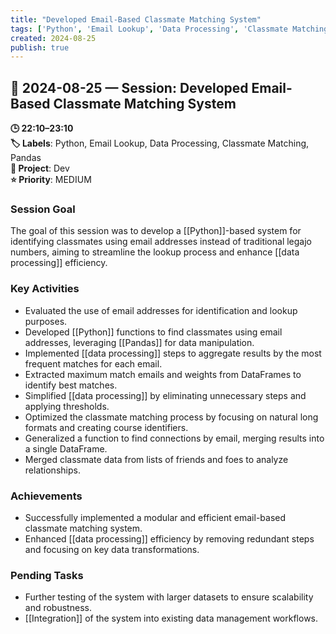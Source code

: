 ```yaml
---
title: "Developed Email-Based Classmate Matching System"
tags: ['Python', 'Email Lookup', 'Data Processing', 'Classmate Matching', 'Pandas']
created: 2024-08-25
publish: true
---
```


## 📅 2024-08-25 — Session: Developed Email-Based Classmate Matching System

**🕒 22:10–23:10**  
**🏷️ Labels**: Python, Email Lookup, Data Processing, Classmate Matching, Pandas  
**📂 Project**: Dev  
**⭐ Priority**: MEDIUM  


### Session Goal
The goal of this session was to develop a [[Python]]-based system for identifying classmates using email addresses instead of traditional legajo numbers, aiming to streamline the lookup process and enhance [[data processing]] efficiency.

### Key Activities
- Evaluated the use of email addresses for identification and lookup purposes.
- Developed [[Python]] functions to find classmates using email addresses, leveraging [[Pandas]] for data manipulation.
- Implemented [[data processing]] steps to aggregate results by the most frequent matches for each email.
- Extracted maximum match emails and weights from DataFrames to identify best matches.
- Simplified [[data processing]] by eliminating unnecessary steps and applying thresholds.
- Optimized the classmate matching process by focusing on natural long formats and creating course identifiers.
- Generalized a function to find connections by email, merging results into a single DataFrame.
- Merged classmate data from lists of friends and foes to analyze relationships.

### Achievements
- Successfully implemented a modular and efficient email-based classmate matching system.
- Enhanced [[data processing]] efficiency by removing redundant steps and focusing on key data transformations.

### Pending Tasks
- Further testing of the system with larger datasets to ensure scalability and robustness.
- [[Integration]] of the system into existing data management workflows.

